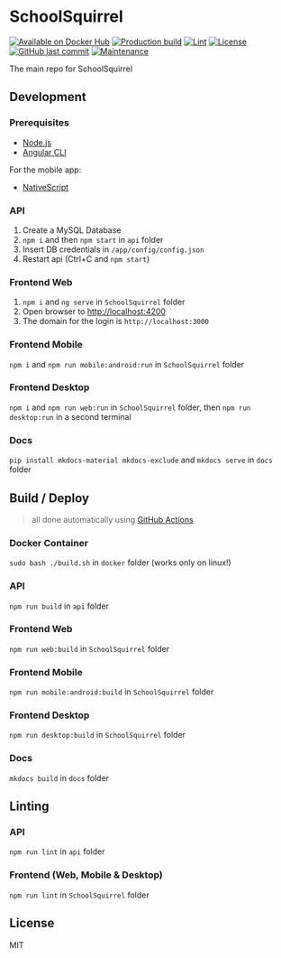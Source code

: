 # SchoolSquirrel
[![Available on Docker Hub](https://img.shields.io/badge/available_on-Docker_Hub-blue?logo=docker)](https://hub.docker.com/repository/docker/schoolsquirrel/schoolsquirrel)
[![Production build](https://github.com/SchoolSquirrel/SchoolSquirrel/workflows/Build/badge.svg)](https://github.com/SchoolSquirrel/SchoolSquirrel/actions)
[![Lint](https://github.com/SchoolSquirrel/SchoolSquirrel/workflows/Lint/badge.svg)](https://github.com/SchoolSquirrel/SchoolSquirrel/actions)
[![License](https://img.shields.io/badge/License-MIT-blue)](./LICENSE.md)
[![GitHub last commit](https://img.shields.io/github/last-commit/SchoolSquirrel/SchoolSquirrel?color=brightgreen)](https://github.com/SchoolSquirrel/SchoolSquirrel/commits)
[![Maintenance](https://img.shields.io/maintenance/yes/2020)](https://github.com/SchoolSquirrel/SchoolSquirrel/commits)

The main repo for SchoolSquirrel

## Development

### Prerequisites
- [Node.js](https://nodejs.org/en/)
- [Angular CLI](https://cli.angular.io/)

For the mobile app:
- [NativeScript](https://docs.nativescript.org/angular/start/quick-setup#step-1-install-nodejs-and-nativescript-cli)

### API
1. Create a MySQL Database
2. `npm i` and then `npm start` in `api` folder
3. Insert DB credentials in `/app/config/config.json`
4. Restart api (Ctrl+C and `npm start`)

### Frontend Web
1. `npm i` and `ng serve` in `SchoolSquirrel` folder
2. Open browser to [http://localhost:4200](http://localhost:4200)
3. The domain for the login is `http://localhost:3000`

### Frontend Mobile
`npm i` and `npm run mobile:android:run` in `SchoolSquirrel` folder

### Frontend Desktop
`npm i` and `npm run web:run` in `SchoolSquirrel` folder, then `npm run desktop:run` in a second terminal

### Docs
`pip install mkdocs-material mkdocs-exclude` and `mkdocs serve` in `docs` folder

## Build / Deploy
> all done automatically using [GitHub Actions](.github/workflows)

### Docker Container
`sudo bash ./build.sh` in `docker` folder (works only on linux!)

### API
`npm run build` in `api` folder

### Frontend Web
`npm run web:build` in `SchoolSquirrel` folder

### Frontend Mobile
`npm run mobile:android:build` in `SchoolSquirrel` folder

### Frontend Desktop
`npm run desktop:build` in `SchoolSquirrel` folder

### Docs
`mkdocs build` in `docs` folder

## Linting
### API
`npm run lint` in `api` folder

### Frontend (Web, Mobile & Desktop)
`npm run lint` in `SchoolSquirrel` folder

## License
MIT
